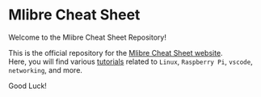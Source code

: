 # Mlibre Cheat Sheet

Welcome to the Mlibre Cheat Sheet Repository!

This is the official repository for the [Mlibre Cheat Sheet website](https://mlibre.github.io/cheat-sheet/).  
Here, you will find various [tutorials](./Tutorials/) related to `Linux`, `Raspberry Pi`, `vscode`, `networking`, and more.

Good Luck!
